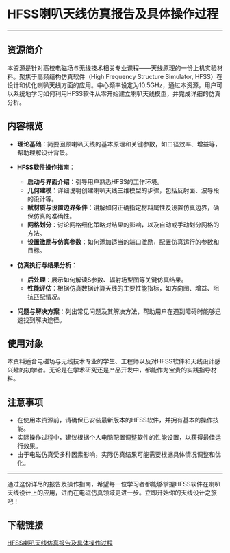 # HFSS喇叭天线仿真报告及具体操作过程

---

## 资源简介

本资源是针对高校电磁场与无线技术相关专业课程——天线原理的一份上机实验材料。聚焦于高频结构仿真软件（High Frequency Structure Simulator, HFSS）在设计和优化喇叭天线方面的应用。中心频率设定为10.5GHz，通过本资源，用户可以系统地学习如何利用HFSS软件从零开始建立喇叭天线模型，并完成详细的仿真分析。

## 内容概览

- **理论基础**：简要回顾喇叭天线的基本原理和关键参数，如口径效率、增益等，帮助理解设计背景。
  
- **HFSS软件操作指南**：
  - **启动与界面介绍**：引导用户熟悉HFSS的工作环境。
  - **几何建模**：详细说明创建喇叭天线三维模型的步骤，包括反射面、波导段的设计等。
  - **赋材质与设置边界条件**：讲解如何正确指定材料属性及设置仿真边界，确保仿真的准确性。
  - **网格划分**：讨论网格细化策略对结果的影响，以及自动或手动划分网格的方法。
  - **设置激励与仿真参数**：如何添加适当的端口激励，配置仿真运行的参数和目标。
  
- **仿真执行与结果分析**：
  - **后处理**：展示如何解读S参数、辐射场型图等关键仿真结果。
  - **性能评估**：根据仿真数据计算天线的主要性能指标，如方向图、增益、阻抗匹配情况。
  
- **问题与解决方案**：列出常见问题及其解决方法，帮助用户在遇到障碍时能够迅速找到解决途径。

## 使用对象

本资料适合电磁场与无线技术专业的学生、工程师以及对HFSS软件和天线设计感兴趣的初学者。无论是在学术研究还是产品开发中，都能作为宝贵的实践指导材料。

## 注意事项

- 在使用本资源前，请确保已安装最新版本的HFSS软件，并拥有基本的操作技能。
- 实际操作过程中，建议根据个人电脑配置调整软件的性能设置，以获得最佳运行效果。
- 由于电磁仿真受多种因素影响，实际仿真结果可能需要根据具体情况调整和优化。

---

通过这份详尽的报告及操作指南，希望每一位学习者都能够掌握HFSS软件在喇叭天线设计上的应用，进而在电磁仿真领域更进一步。立即开始你的天线设计之旅吧！

## 下载链接

[HFSS喇叭天线仿真报告及具体操作过程](https://pan.quark.cn/s/468f52c6e077)